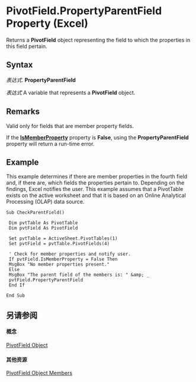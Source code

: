 
# PivotField.PropertyParentField Property (Excel)

Returns a  **PivotField** object representing the field to which the properties in this field pertain.


## Syntax

 _表达式_. **PropertyParentField**

 _表达式_ A variable that represents a **PivotField** object.


## Remarks

Valid only for fields that are member property fields.

If the  **[IsMemberProperty](e24e6e84-2c27-5d33-78c4-b48e96d48e5d.md)** property is **False**, using the **PropertyParentField** property will return a run-time error.


## Example

This example determines if there are member properties in the fourth field and, if there are, which fields the properties pertain to. Depending on the findings, Excel notifies the user. This example assumes that a PivotTable exists on the active worksheet and that it is based on an Online Analytical Processing (OLAP) data source.


```
Sub CheckParentField() 
 
 Dim pvtTable As PivotTable 
 Dim pvtField As PivotField 
 
 Set pvtTable = ActiveSheet.PivotTables(1) 
 Set pvtField = pvtTable.PivotFields(4) 
 
 ' Check for member properties and notify user. 
 If pvtField.IsMemberProperty = False Then 
 MsgBox "No member properties present." 
 Else 
 MsgBox "The parent field of the members is: " &amp; _ 
 pvtField.PropertyParentField 
 End If 
 
End Sub
```


## 另请参阅


#### 概念


[PivotField Object](52784960-e2da-b43a-1e37-2d4dae61c6d8.md)
#### 其他资源


[PivotField Object Members](http://msdn.microsoft.com/library/4a6ea12a-072c-a386-c855-7bf5f6eadd46%28Office.15%29.aspx)